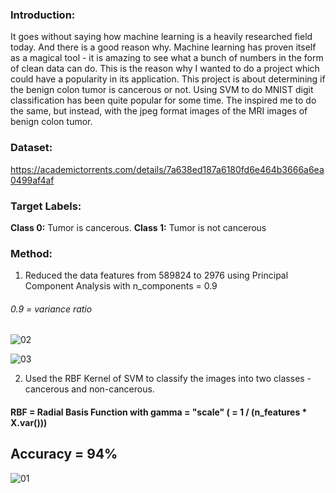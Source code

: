 ### **Introduction:** 

  It goes without saying how machine learning is a heavily researched field today. And there is a good reason why. Machine learning has proven itself as a magical tool - it is amazing to see what a bunch of numbers in the form of clean data can do. This is the reason why I wanted to do a project which could have a popularity in its application. This project is about determining if the benign colon tumor is cancerous or not. Using SVM to do MNIST digit classification has been quite popular for some time. The inspired me to do the same, but instead, with the jpeg format images of the MRI images of benign colon tumor.

### **Dataset:** 

  https://academictorrents.com/details/7a638ed187a6180fd6e464b3666a6ea0499af4af

### **Target Labels:**
  **Class 0:** Tumor is cancerous. 
  **Class 1:** Tumor is not cancerous 


### **Method:** 
  1) Reduced the data features from 589824 to 2976 using Principal Component Analysis with n_components = 0.9 
   ###### 0.9 = variance ratio
  

  ![02](https://user-images.githubusercontent.com/80914380/156063027-6856129d-ce12-493a-b308-0eb4f95ce616.JPG)



  ![03](https://user-images.githubusercontent.com/80914380/156063051-411e477f-189f-4a33-a3d3-9c05d2631a2b.JPG)

  2) Used the RBF Kernel of SVM to classify the images into two classes - cancerous and non-cancerous. 
  #### RBF = Radial Basis Function with gamma = "scale" ( = 1 / (n_features * X.var()))
 
 
## **Accuracy = 94%** 



![01](https://user-images.githubusercontent.com/80914380/156063173-b31e01c6-5260-4e99-92d9-ebe3e253608e.JPG)
